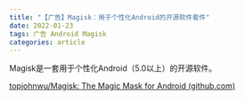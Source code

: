 ```yaml
---
title: "【广告】Magisk：用于个性化Android的开源软件套件"
date: 2022-01-23
tags: 广告 Android Magisk
categories: article
---
```

Magisk是一套用于个性化Android（5.0以上）的开源软件。

[topjohnwu/Magisk: The Magic Mask for Android (github.com)](https://github.com/topjohnwu/Magisk)
